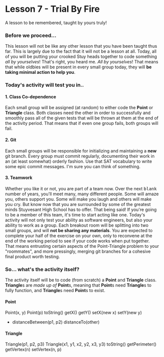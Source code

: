 # Lesson 7 - Trial By Fire
A lesson to be remembered, taught by yours truly!

### Before we proceed...
This lesson will not be like any other lesson that you have been taught thus far. This is largely due to the fact that it will not be a lesson at all. Today, all of you will be putting your crooked Stuy heads together to code something *all by yourselves*! That's right, you heard me. *All by yourselves*! That means that while oldbies will be present in every small group today, they will **be taking minimal action to help you**.

### Today's activity will test you in..
#### 1. Class Co-dependence
Each small group will be assigned (at random) to either code the **Point** or **Triangle** class. Both classes need the other in order to successfully and smoothly pass all of the given tests that will be thrown at them at the end of the activity period. That means that if even one group fails, both groups will fail.
#### 2. Git
Each small groups will be responsible for initializing and maintaining a **new** git branch. Every group must commit regularly, documenting their work in an (at least somewhat) orderly fashion. Use that SAT vocabulary to write some epic commit messages. I'm sure you can think of something.
#### 3. Teamwork
Whether you like it or not, you are part of a team now. Over the next <kbd>blank</kbd> number of years, you'll meet many, many different people. Some will amaze you, others support you. Some will make you laugh and others will make you cry. But know now that you are surrounded by some of the greatest minds Stuyvesant High School has to offer. That being said! If you're going to be a member of this team, it's time to start acting like one. Today's activity will not only test your ability as software engineers, but also your ability to work as a group. Each breakout room will be splitting into two small groups, and will **not be sharing any materials**. You are expected to complete your half of the exercise on your own, only to reconvene at the end of the working period to see if your code works when put together. That means entrusting certain aspects of the Point-Triangle problem to your "roommates", and more pressingly, merging git branches for a cohesive final product worth testing.

### So... what's the activity itself?
The activity itself will be to code (from scratch) a **Point** and **Triangle** class. **Triangle**s are *made up of* **Point**s, meaning that **Point**s need **Triangle**s to fully function, and **Triangle**s need **Point**s to exist.

#### Point
Point(x, y)
Point(p)
toString()
getX()
getY()
setX(new x)
setY(new y)
* distanceBetween(p1, p2)
distanceTo(other)

#### Triangle
Triangle(p1, p2, p3)
Triangle(x1, y1, x2, y2, x3, y3)
toString()
getPerimeter()
getVertex(n)
setVertex(n, p)
